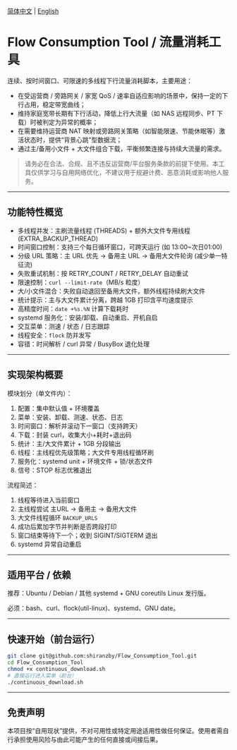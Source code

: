 [简体中文](README.md) | [English](README.en.md)

# Flow Consumption Tool / 流量消耗工具

连续、按时间窗口、可限速的多线程下行流量消耗脚本，主要用途：
- 在受运营商 / 旁路网关 / 家宽 QoS / 速率自适应影响的场景中，保持一定的下行占用，稳定带宽曲线；
- 维持家庭宽带长期有下行活动，降低上行大流量（如 NAS 远程同步、PT 下载）时被判定为异常的概率；
- 在需要维持运营商 NAT 映射或旁路网关策略（如智能限速、节能休眠等）激活状态时，提供“背景心跳”型数据流；
- 通过主/备用小文件 + 大文件组合下载，平衡频繁连接与持续大流量的需求。

> 请务必在合法、合规、且不违反运营商/平台服务条款的前提下使用。本工具仅供学习与自用网络优化，不建议用于规避计费、恶意消耗或影响他人服务。

---
## 功能特性概览
- 多线程并发：主刷流量线程 (THREADS) + 额外大文件专用线程 (EXTRA_BACKUP_THREAD)
- 时间窗口控制：支持三个每日循环窗口，可跨天运行 (如 13:00~次日01:00)
- 分级 URL 策略：主 URL 优先 -> 备用主 URL -> 备用大文件轮询 (减少单一特征流)
- 失败重试机制：按 RETRY_COUNT / RETRY_DELAY 自动重试
- 限速控制：`curl --limit-rate`（MB/s 粒度）
- 大/小文件混合：失败自动退回至备用大文件，额外线程持续刷大文件
- 统计提示：主与大文件累计分离，跨越 1GB 打印含平均速度提示
- 高精度时间：`date +%s.%N` 计算下载耗时
- systemd 服务化：安装/卸载、自动重启、开机自启
- 交互菜单：测速 / 状态 / 日志跟踪
- 线程安全：`flock` 防并发写
- 容错：时间解析 / curl 异常 / BusyBox 退化处理

---
## 实现架构概要
模块划分（单文件内）：
1. 配置：集中默认值 + 环境覆盖  
2. 菜单：安装、卸载、测速、状态、日志  
3. 时间窗口：解析并滚动下一窗口（支持跨天）  
4. 下载：封装 curl，收集大小+耗时+退出码  
5. 统计：主/大文件累计 + 1GB 分段输出  
6. 线程：主线程优先级策略；大文件专用线程循环刷  
7. 服务化：systemd unit + 环境文件 + 锁/状态文件  
8. 信号：STOP 标志优雅退出  

流程简述：
1. 线程等待进入当前窗口  
2. 主线程尝试 主URL → 备用主 → 备用大文件  
3. 大文件线程循环 `BACKUP_URLS`  
4. 成功后累加字节并判断是否跨段打印  
5. 窗口结束等待下一个；收到 SIGINT/SIGTERM 退出  
6. systemd 异常自动重启  

---
## 适用平台 / 依赖
推荐：Ubuntu / Debian / 其他 systemd + GNU coreutils Linux 发行版。

必须：bash、curl、flock(util-linux)、systemd、GNU date。

---
## 快速开始（前台运行）
```bash
git clone git@github.com:shiranzby/Flow_Consumption_Tool.git
cd Flow_Consumption_Tool
chmod +x continuous_download.sh
# 直接运行进入菜单（前台）
./continuous_download.sh
```

---
## 免责声明

本项目按“自用现状”提供，不对可用性或特定用途适用性做任何保证。使用者需自行承担使用风险与由此可能产生的任何直接或间接后果。
